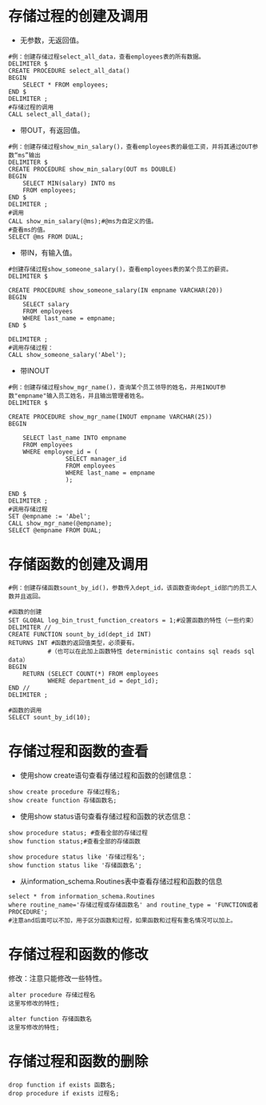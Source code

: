 # 存储过程的创建及调用

* 无参数，无返回值。

~~~mysql
#例：创建存储过程select_all_data，查看employees表的所有数据。
DELIMITER $
CREATE PROCEDURE select_all_data()
BEGIN
	SELECT * FROM employees;
END $
DELIMITER ;
#存储过程的调用
CALL select_all_data();
~~~

* 带OUT，有返回值。

~~~mysql
#例：创建存储过程show_min_salary()，查看employees表的最低工资，并将其通过OUT参数“ms”输出
DELIMITER $
CREATE PROCEDURE show_min_salary(OUT ms DOUBLE)
BEGIN
	SELECT MIN(salary) INTO ms
	FROM employees;
END $
DELIMITER ;
#调用
CALL show_min_salary(@ms);#@ms为自定义的值。
#查看ms的值。
SELECT @ms FROM DUAL;
~~~

* 带IN，有输入值。

~~~mysql
#创建存储过程show_someone_salary()，查看employees表的某个员工的薪资。
DELIMITER $

CREATE PROCEDURE show_someone_salary(IN empname VARCHAR(20))
BEGIN
	SELECT salary
	FROM employees
	WHERE last_name = empname;
END $ 

DELIMITER ;
#调用存储过程：
CALL show_someone_salary('Abel');
~~~

* 带INOUT

~~~mysql
#例：创建存储过程show_mgr_name()，查询某个员工领导的姓名，并用INOUT参数"empname"输入员工姓名，并且输出管理者姓名。
DELIMITER $

CREATE PROCEDURE show_mgr_name(INOUT empname VARCHAR(25))
BEGIN
	
	SELECT last_name INTO empname
	FROM employees
	WHERE employee_id = (
				SELECT manager_id
				FROM employees
				WHERE last_name = empname
				);
	
END $
DELIMITER ;
#调用存储过程
SET @empname := 'Abel';
CALL show_mgr_name(@empname);
SELECT @empname FROM DUAL;
~~~

# 存储函数的创建及调用

~~~mysql
#例：创建存储函数sount_by_id()，参数传入dept_id，该函数查询dept_id部门的员工人数并且返回。

#函数的创建
SET GLOBAL log_bin_trust_function_creators = 1;#设置函数的特性（一些约束）
DELIMITER //
CREATE FUNCTION sount_by_id(dept_id INT)
RETURNS INT #函数的返回值类型，必须要有。
           #（也可以在此加上函数特性 deterministic contains sql reads sql data）
BEGIN
	RETURN (SELECT COUNT(*) FROM employees
	       WHERE department_id = dept_id);
END //
DELIMITER ;

#函数的调用
SELECT sount_by_id(10);
~~~

# 存储过程和函数的查看

* 使用show create语句查看存储过程和函数的创建信息：

~~~mysql
show create procedure 存储过程名;
show create function 存储函数名;
~~~

* 使用show status语句查看存储过程和函数的状态信息：

~~~mysql
show procedure status; #查看全部的存储过程
show function status;#查看全部的存储函数

show procedure status like '存储过程名';
show function status like '存储函数名';
~~~

* 从information_schema.Routines表中查看存储过程和函数的信息

~~~mysql
select * from information_schema.Routines
where routine_name='存储过程或存储函数名' and routine_type = 'FUNCTION或者PROCEDURE';
#注意and后面可以不加，用于区分函数和过程，如果函数和过程有重名情况可以加上。
~~~

# 存储过程和函数的修改

修改：注意只能修改一些特性。

~~~mysql
alter procedure 存储过程名
这里写修改的特性;

alter function 存储函数名
这里写修改的特性;
~~~

# 存储过程和函数的删除

~~~mysql
drop function if exists 函数名;
drop procedure if exists 过程名;
~~~

